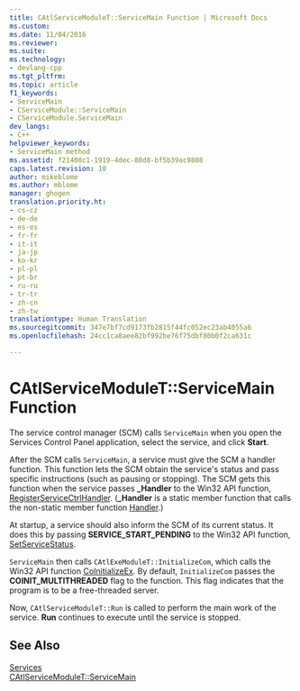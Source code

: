 ```yaml
---
title: CAtlServiceModuleT::ServiceMain Function | Microsoft Docs
ms.custom: 
ms.date: 11/04/2016
ms.reviewer: 
ms.suite: 
ms.technology:
- devlang-cpp
ms.tgt_pltfrm: 
ms.topic: article
f1_keywords:
- ServiceMain
- CServiceModule::ServiceMain
- CServiceModule.ServiceMain
dev_langs:
- C++
helpviewer_keywords:
- ServiceMain method
ms.assetid: f21408c1-1919-4dec-88d8-bf5b39ac9808
caps.latest.revision: 10
author: mikeblome
ms.author: mblome
manager: ghogen
translation.priority.ht:
- cs-cz
- de-de
- es-es
- fr-fr
- it-it
- ja-jp
- ko-kr
- pl-pl
- pt-br
- ru-ru
- tr-tr
- zh-cn
- zh-tw
translationtype: Human Translation
ms.sourcegitcommit: 347e7bf7cd9173fb2815f44fc052ec23ab4055a6
ms.openlocfilehash: 24cc1ca8aee82bf992be76f75dbf80b0f2ca631c

---
```

# CAtlServiceModuleT::ServiceMain Function
The service control manager (SCM) calls `ServiceMain` when you open the Services Control Panel application, select the service, and click **Start**.  
  
 After the SCM calls `ServiceMain`, a service must give the SCM a handler function. This function lets the SCM obtain the service's status and pass specific instructions (such as pausing or stopping). The SCM gets this function when the service passes **_Handler** to the Win32 API function, [RegisterServiceCtrlHandler](http://msdn.microsoft.com/library/windows/desktop/ms685054). (**_Handler** is a static member function that calls the non-static member function [Handler](../atl/reference/catlservicemodulet-class.md#catlservicemodulet__handler).)  
  
 At startup, a service should also inform the SCM of its current status. It does this by passing **SERVICE_START_PENDING** to the Win32 API function, [SetServiceStatus](http://msdn.microsoft.com/library/windows/desktop/ms686241).  
  
 `ServiceMain` then calls `CAtlExeModuleT::InitializeCom`, which calls the Win32 API function [CoInitializeEx](http://msdn.microsoft.com/library/windows/desktop/ms695279). By default, `InitializeCom` passes the **COINIT_MULTITHREADED** flag to the function. This flag indicates that the program is to be a free-threaded server.  
  
 Now, `CAtlServiceModuleT::Run` is called to perform the main work of the service. **Run** continues to execute until the service is stopped.  
  
## See Also  
 [Services](../atl/atl-services.md)   
 [CAtlServiceModuleT::ServiceMain](../atl/reference/catlservicemodulet-class.md#catlservicemodulet__servicemain)




<!--HONumber=Jan17_HO2-->


